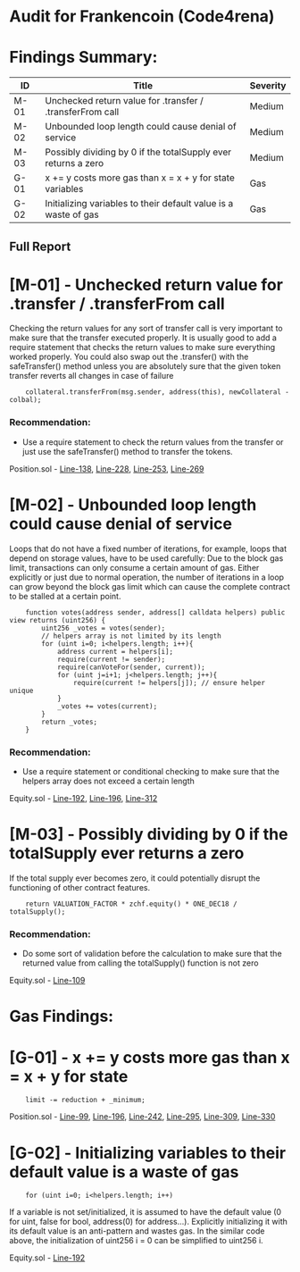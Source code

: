 # Audit for Frankencoin (Code4rena)

# Findings Summary:

| ID      | Title | Severity | 
| ------- | ----- | -------- |
| M-01    | Unchecked return value for .transfer / .transferFrom call  | Medium |
| M-02    | Unbounded loop length could cause denial of service  | Medium |
| M-03    | Possibly dividing by 0 if the totalSupply ever returns a zero  | Medium |
| G-01    | x += y costs more gas than x = x + y for state variables  | Gas |
| G-02    | Initializing variables to their default value is a waste of gas  | Gas |


## Full Report

# [M-01] - Unchecked return value for .transfer / .transferFrom call
Checking the return values for any sort of transfer call is very important to make sure that the transfer executed properly. It is usually good to add a require statement that checks the return values to make sure everything worked properly. You could also swap out the .transfer() with the safeTransfer() method unless you are absolutely sure that the given token transfer reverts all changes in case of failure

```solidity
    collateral.transferFrom(msg.sender, address(this), newCollateral - colbal);
```

### Recommendation:

- Use a require statement to check the return values from the transfer or just use the safeTransfer() method to transfer the tokens.

Position.sol - [Line-138](https://github.com/code-423n4/2023-04-frankencoin/blob/1022cb106919fba963a89205d3b90bf62543f68f/contracts/Position.sol#L138), [Line-228](https://github.com/code-423n4/2023-04-frankencoin/blob/1022cb106919fba963a89205d3b90bf62543f68f/contracts/Position.sol#L228), [Line-253](https://github.com/code-423n4/2023-04-frankencoin/blob/1022cb106919fba963a89205d3b90bf62543f68f/contracts/Position.sol#L253), [Line-269](https://github.com/code-423n4/2023-04-frankencoin/blob/1022cb106919fba963a89205d3b90bf62543f68f/contracts/Position.sol#L269)

# [M-02] - Unbounded loop length could cause denial of service
Loops that do not have a fixed number of iterations, for example, loops that depend on storage values, have to be used carefully: Due to the block gas limit, transactions can only consume a certain amount of gas. Either explicitly or just due to normal operation, the number of iterations in a loop can grow beyond the block gas limit which can cause the complete contract to be stalled at a certain point.

```solidity
    function votes(address sender, address[] calldata helpers) public view returns (uint256) {
        uint256 _votes = votes(sender);
        // helpers array is not limited by its length
        for (uint i=0; i<helpers.length; i++){
            address current = helpers[i];
            require(current != sender);
            require(canVoteFor(sender, current));
            for (uint j=i+1; j<helpers.length; j++){
                require(current != helpers[j]); // ensure helper unique
            }
            _votes += votes(current);
        }
        return _votes;
    }
```

### Recommendation:

- Use a require statement or conditional checking to make sure that the helpers array does not exceed a certain length

Equity.sol - [Line-192](https://github.com/code-423n4/2023-04-frankencoin/blob/1022cb106919fba963a89205d3b90bf62543f68f/contracts/Equity.sol#L192), [Line-196](https://github.com/code-423n4/2023-04-frankencoin/blob/1022cb106919fba963a89205d3b90bf62543f68f/contracts/Equity.sol#L196), [Line-312](https://github.com/code-423n4/2023-04-frankencoin/blob/1022cb106919fba963a89205d3b90bf62543f68f/contracts/Equity.sol#L312)

# [M-03] - Possibly dividing by 0 if the totalSupply ever returns a zero
If the total supply ever becomes zero, it could potentially disrupt the functioning of other contract features.

```solidity
    return VALUATION_FACTOR * zchf.equity() * ONE_DEC18 / totalSupply();
```

### Recommendation:

- Do some sort of validation before the calculation to make sure that the returned value from calling the totalSupply() function is not zero

Equity.sol - [Line-109](https://github.com/code-423n4/2023-04-frankencoin/blob/1022cb106919fba963a89205d3b90bf62543f68f/contracts/Equity.sol#L109)

# Gas Findings:

# [G-01] - x += y costs more gas than x = x + y for state 
```solidity
    limit -= reduction + _minimum;
```

Position.sol - [Line-99](https://github.com/code-423n4/2023-04-frankencoin/blob/1022cb106919fba963a89205d3b90bf62543f68f/contracts/Position.sol#L99), [Line-196](https://github.com/code-423n4/2023-04-frankencoin/blob/1022cb106919fba963a89205d3b90bf62543f68f/contracts/Position.sol#L196), [Line-242](https://github.com/code-423n4/2023-04-frankencoin/blob/1022cb106919fba963a89205d3b90bf62543f68f/contracts/Position.sol#L242), [Line-295](https://github.com/code-423n4/2023-04-frankencoin/blob/1022cb106919fba963a89205d3b90bf62543f68f/contracts/Position.sol#L295), [Line-309](https://github.com/code-423n4/2023-04-frankencoin/blob/1022cb106919fba963a89205d3b90bf62543f68f/contracts/Position.sol#L309), [Line-330](https://github.com/code-423n4/2023-04-frankencoin/blob/1022cb106919fba963a89205d3b90bf62543f68f/contracts/Position.sol#L330)

# [G-02] - Initializing variables to their default value is a waste of gas
```solidity
    for (uint i=0; i<helpers.length; i++)
```

If a variable is not set/initialized, it is assumed to have the default value (0 for uint, false for bool, address(0) for address…). Explicitly initializing it with its default value is an anti-pattern and wastes gas. In the similar code above, the initialization of uint256 i = 0 can be simplified to uint256 i.

Equity.sol - [Line-192](https://github.com/code-423n4/2023-04-frankencoin/blob/1022cb106919fba963a89205d3b90bf62543f68f/contracts/Equity.sol#L192)


